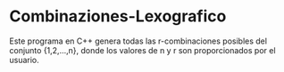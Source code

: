 # Combinaziones-Lexografico
Este programa en C++ genera todas las r-combinaciones posibles del conjunto {1,2,...,n}, donde los valores de n y r son proporcionados por el usuario.
